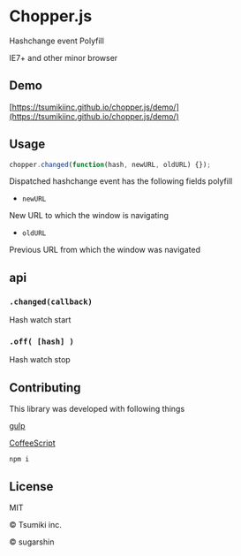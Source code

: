 # Chopper.js

Hashchange event Polyfill

IE7+ and other minor browser

## Demo

[https://tsumikiinc.github.io/chopper.js/demo/](https://tsumikiinc.github.io/chopper.js/demo/)


## Usage

```js
chopper.changed(function(hash, newURL, oldURL) {});
```

Dispatched hashchange event has the following fields polyfill

* `newURL`

New URL to which the window is navigating

* `oldURL`

Previous URL from which the window was navigated

## api

### `.changed(callback)`

Hash watch start

### `.off( [hash] )`

Hash watch stop

## Contributing

This library was developed with following things

[gulp](http://gulpjs.com/)

[CoffeeScript](http://coffeescript.org/)

```shell
npm i
```

## License

MIT

© Tsumiki inc.

© sugarshin